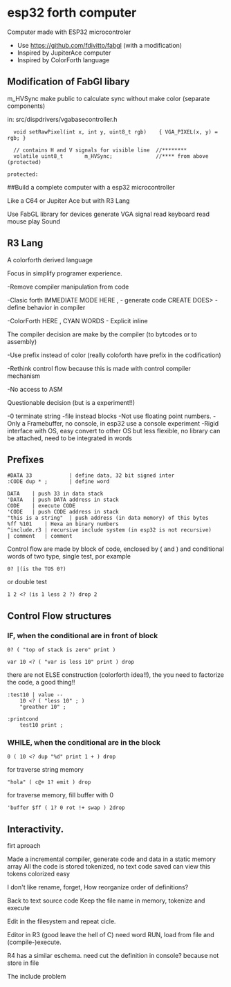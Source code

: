# esp32 forth computer

Computer made with ESP32 microcontroler

* Use https://github.com/fdivitto/fabgl (with a modification)
* Inspired by JupiterAce computer
* Inspired by ColorForth language

## Modification of FabGl libary

m_HVSync make public to calculate sync without make color (separate components)

in: src/dispdrivers/vgabasecontroller.h
```
  void setRawPixel(int x, int y, uint8_t rgb)    { VGA_PIXEL(x, y) = rgb; }

  // contains H and V signals for visible line	//********
  volatile uint8_t       m_HVSync;				//**** from above (protected)

protected:
```

##Build a complete computer with a esp32 microcontroller

Like a C64 or Jupiter Ace but with R3 Lang

Use FabGL library for devices
	generate VGA signal
	read keyboard
	read mouse
	play Sound


## R3 Lang

A colorforth derived language

Focus in simplify programer experience.

-Remove compiler manipulation from code

-Clasic forth
	IMMEDIATE MODE
	HERE , - generate code
	CREATE DOES> - define behavior in compiler

-ColorForth
	HERE ,
	CYAN WORDS - Explicit inline

The compiler decision are make by the compiler (to bytcodes or to assembly)

-Use prefix instead of color (really coloforth have prefix in the codification)

-Rethink control flow because this is made with control compiler mechanism

-No access to ASM

Questionable decision (but is a experiment!!)

-0 terminate string
-file instead blocks
-Not use floating point numbers.
-Only a Framebuffer, no console, in esp32 use a console experiment
-Rigid interface with OS, easy convert to other OS but less flexible,
no library can be attached, need to be integrated in words


## Prefixes

```
#DATA 33    		| define data, 32 bit signed inter
:CODE dup * ;       | define word

DATA	| push 33 in data stack
'DATA	| push DATA address in stack
CODE	| execute CODE
'CODE	| push CODE address in stack
"this is a string"	| push address (in data memory) of this bytes
%ff %101 	| Hexa an binary numbers
^include.r3	| recursive include system (in esp32 is not recursive)
| comment	| comment
```

Control flow are made by block of code, enclosed by ( and ) and
conditional words of two type, single test, por example
```
0? |(is the TOS 0?)
```
or double test
```
1 2 <? (is 1 less 2 ?) drop 2
```

## Control Flow structures

### IF, when the conditional are in front of block

```
0? ( "top of stack is zero" print )

var 10 <? ( "var is less 10" print ) drop
```

there are not ELSE construction (colorforth idea!!), the you need to factorize the code,
a good thing!!

```
:test10 | value --
	10 <? ( "less 10" ; )
	"greather 10" ;

:printcond
	test10 print ;
```

### WHILE, when the conditional are in the block


```
0 ( 10 <? dup "%d" print 1 + ) drop
```

for traverse string memory

```
"hola" ( c@+ 1? emit ) drop
```

for traverse memory, fill buffer with 0

```
'buffer $ff ( 1? 0 rot !+ swap ) 2drop
```

## Interactivity.

firt aproach

Made a incremental compiler, generate code and data in a static memory array
All the code is stored tokenized, no text code saved
can view this tokens colorized easy

I don't like rename, forget, How reorganize order of definitions?

Back to text source code
Keep the file name in memory, tokenize and execute

Edit in the filesystem and repeat cicle.

Editor in R3 (good leave the hell of C)
need word RUN, load from file and (compile-)execute.

R4 has a similar eschema.
need cut the definition in console? because not store in file

The include problem








